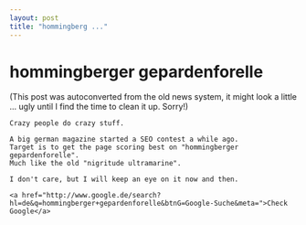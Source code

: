 ```yaml
---
layout: post
title: "hommingberg ..."
---
```

<h1>hommingberger gepardenforelle</h1>
(This post was autoconverted from the old news system,
it might look a little ... ugly until I find the time
to clean it up.
Sorry!)

    Crazy people do crazy stuff.
    
    A big german magazine started a SEO contest a while ago.
    Target is to get the page scoring best on "hommingberger gepardenforelle".
    Much like the old "nigritude ultramarine".
    
    I don't care, but I will keep an eye on it now and then.
    
    <a href="http://www.google.de/search?hl=de&q=hommingberger+gepardenforelle&btnG=Google-Suche&meta=">Check Google</a>
    

